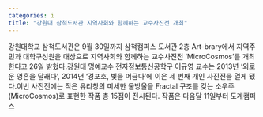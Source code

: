```yaml
---
categories: i
title: "강원대 삼척도서관 지역사회와 함께하는 교수사진전 개최"
---
```

강원대학교 삼척도서관은 9월 30일까지 삼척캠퍼스 도서관 2층 Art-brary에서 지역주민과 대학구성원을 대상으로 지역사회와 함께하는 교수사진전 ‘MicroCosmos’를 개최한다고 26일 밝혔다.강원대 명예교수 전자정보통신공학구 이규영 교수는 2013년 ‘외로운 영혼을 달래다’, 2014년 ‘경포호, 빛을 머금다’에 이은 세 번째 개인 사진전을 열게 됐다.이번 사진전에는 작은 유리창의 미세한 물방울을 Fractal 구조를 갖는 소우주(MicroCosmos)로 표현한 작품 총 15점이 전시된다. 작품은 다음달 11일부터 도계캠퍼스